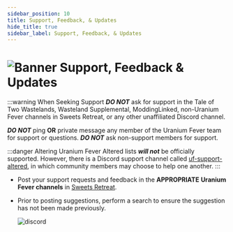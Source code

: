 ```yaml
---
sidebar_position: 10
title: Support, Feedback, & Updates
hide_title: true
sidebar_label: Support, Feedback, & Updates
---
```


# ![Banner Support, Feedback & Updates](https://github.com/user-attachments/assets/5e5b2ad8-8efa-4950-baa4-d315a3f252cf)

:::warning When Seeking Support
***DO NOT*** ask for support in the Tale of Two Wastelands, Wasteland Supplemental, ModdingLinked, non-Uranium Fever channels in Sweets Retreat, or any other unaffiliated Discord channel.

***DO NOT*** ping **OR** private message any member of the Uranium Fever team for support or questions. ***DO NOT*** ask non-support members for support.

:::danger Altering Uranium Fever
Altered lists ***will not*** be officially supported. However, there is a Discord support channel called [uf-support-altered](https://discord.com/channels/1247305852738736219/1295564372978040906), in which community members may choose to help one another.
:::

- Post your support requests and feedback in the **APPROPRIATE** **Uranium Fever channels** in [Sweets Retreat](https://discord.gg/Uu6gZZSaeA).
- Prior to posting suggestions, perform a search to ensure the suggestion has not been made previously.

	![discord](https://github.com/user-attachments/assets/2b2ff9a1-e9ad-4237-8b23-5284dad8d358)
